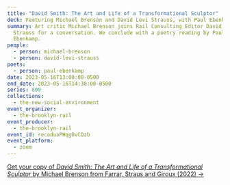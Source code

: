 ```yaml
---
title: "David Smith: The Art and Life of a Transformational Sculptor"
deck: Featuring Michael Brenson and David Levi Strauss, with Paul Ebenkamp
summary: Art critic Michael Brenson joins Rail Consulting Editor David Levi
  Strauss for a conversation. We conclude with a poetry reading by Paul
  Ebenkamp.
people:
  - person: michael-brenson
  - person: david-levi-strauss
poets:
  - person: paul-ebenkamp
date: 2023-05-16T13:00:00-0500
end_date: 2023-05-16T14:30:00-0500
series: 809
collections:
  - the-new-social-environment
event_organizer:
  - the-brooklyn-rail
event_producer:
  - the-brooklyn-rail
event_id: recaduaPHqgOvCOzb
event_platform:
  - zoom
---
```

[G﻿et your copy of *David Smith: The Art and Life of a Transformational Sculptor* by Michael Brenson from Farrar, Straus and Giroux (2022) →](https://us.macmillan.com/books/9780374281465/davidsmith)

[](https://us.macmillan.com/books/9780374281465/davidsmith)